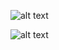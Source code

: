 ![alt text]([http://url/to/img.png](https://github.com/arifnrrmdn/LSDJA001/blob/main/1.png))

![alt text]([http://url/to/img.png](https://github.com/arifnrrmdn/LSDJA001/blob/main/2.png))
